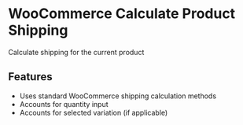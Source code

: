 # WooCommerce Calculate Product Shipping
Calculate shipping for the current product

## Features
* Uses standard WooCommerce shipping calculation methods
* Accounts for quantity input
* Accounts for selected variation (if applicable)
